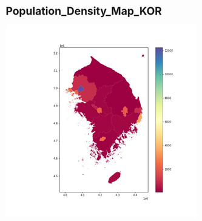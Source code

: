# Population_Density_Map_KOR

![](https://github.com/jbae42/Population_Density_Map_KOR/blob/main/population_density_KOR.jpg)

